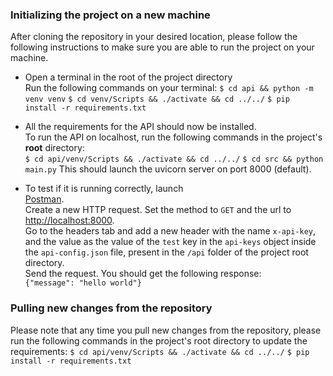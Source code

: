 ### Initializing the project on a new machine

After cloning the repository in your desired location, please follow the following instructions to make sure you are able to run the project on your machine.

- Open a terminal in the root of the project directory\
  Run the following commands on your terminal:
  `$ cd api && python -m venv venv`
  `$ cd venv/Scripts && ./activate && cd ../../`
  `$ pip install -r requirements.txt`

- All the requirements for the API should now be installed.\
  To run the API on localhost, run the following commands in the project's **root** directory:\
  `$ cd api/venv/Scripts && ./activate && cd ../../`
  `$ cd src && python main.py`
  This should launch the uvicorn server on port 8000 (default).
- To test if it is running correctly, launch\
  [Postman](https://www.postman.com/downloads/).\
  Create a new HTTP request. Set the method to `GET` and the url to
  [http://localhost:8000](http://localhost:8000).\
  Go to the headers tab and add a new header with the name `x-api-key`, and the value as the value of the `test` key in the `api-keys` object inside the `api-config.json` file, present in the `/api` folder of the project root directory.\
  Send the request. You should get the following response:\
  `{"message": "hello world"}`

### Pulling new changes from the repository

Please note that any time you pull new changes from the repository,
please run the following commands in the project's root directory to update the requirements:
`$ cd api/venv/Scripts && ./activate && cd ../../`
`$ pip install -r requirements.txt`
